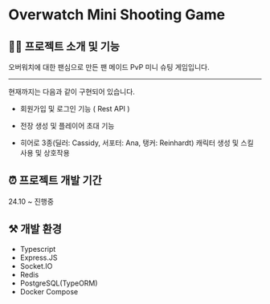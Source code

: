 # Overwatch Mini Shooting Game

## 💁‍♀️ 프로젝트 소개 및 기능

오버워치에 대한 팬심으로 만든 팬 메이드 PvP 미니 슈팅 게임입니다.

---

현재까지는 다음과 같이 구현되어 있습니다.

- 회원가입 및 로그인 기능 ( Rest API )

- 전장 생성 및 플레이어 초대 기능

- 히어로 3종(딜러: Cassidy, 서포터: Ana, 탱커: Reinhardt) 캐릭터 생성 및 스킬 사용 및 상호작용

## ⏰ 프로젝트 개발 기간

24.10 ~ 진행중

## ⚒️ 개발 환경

- Typescript
- Express.JS
- Socket.IO
- Redis
- PostgreSQL(TypeORM)
- Docker Compose
